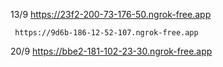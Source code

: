 13/9 https://23f2-200-73-176-50.ngrok-free.app

     https://9d6b-186-12-52-107.ngrok-free.app

20/9 https://bbe2-181-102-23-30.ngrok-free.app
